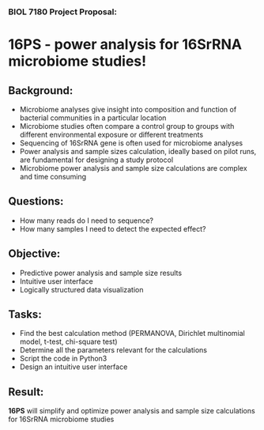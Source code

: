 ### BIOL 7180 Project Proposal:
# 16PS - power analysis for 16SrRNA microbiome studies!

## Background:

- Microbiome analyses give insight into composition and function of bacterial communities in a particular location
- Microbiome studies often compare a control group to groups with different environmental exposure or different treatments
- Sequencing of 16SrRNA gene is often used for microbiome analyses
- Power analysis and sample sizes calculation, ideally based on pilot runs, are fundamental for designing a study protocol
- Microbiome power analysis and sample size calculations are complex and time consuming


## Questions:

- How many reads do I need to sequence?
- How many samples I need to detect the expected effect?


## Objective:

- Predictive power analysis and sample size results
- Intuitive user interface
- Logically structured data visualization


## Tasks:

- Find the best calculation method (PERMANOVA, Dirichlet multinomial model, t-test, chi-square test)
- Determine all the parameters relevant for the calculations
- Script the code in Python3
- Design an intuitive user interface


## Result:

**16PS** will simplify and optimize power analysis and sample size calculations for 16SrRNA microbiome studies

